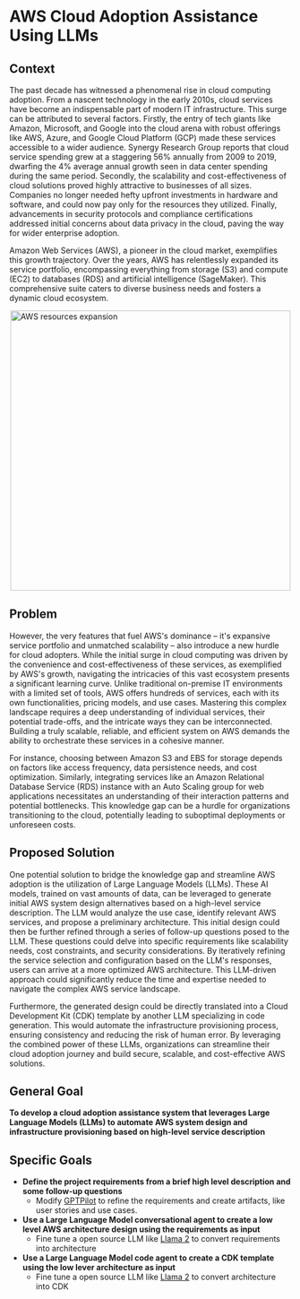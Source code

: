 # AWS Cloud Adoption Assistance Using LLMs

## Context

The past decade has witnessed a phenomenal rise in cloud computing adoption. From a nascent technology in the
early 2010s, cloud services have become an indispensable part of modern IT infrastructure. This surge can be
attributed to several factors. Firstly, the entry of tech giants like Amazon, Microsoft, and Google into the
cloud arena with robust offerings like AWS, Azure, and Google Cloud Platform (GCP) made these services accessible
to a wider audience. Synergy Research Group reports that cloud service spending grew at a staggering 56%
annually from 2009 to 2019, dwarfing the 4% average annual growth seen in data center spending during the same
period. Secondly, the scalability and cost-effectiveness of cloud solutions proved highly attractive to
businesses of all sizes. Companies no longer needed hefty upfront investments in hardware and software,
and could now pay only for the resources they utilized. Finally, advancements in security protocols and
compliance certifications addressed initial concerns about data privacy in the cloud, paving the way for wider
enterprise adoption.

Amazon Web Services (AWS), a pioneer in the cloud market, exemplifies this growth trajectory. Over the years,
AWS has relentlessly expanded its service portfolio, encompassing everything from storage (S3) and compute (EC2)
to databases (RDS) and artificial intelligence (SageMaker). This comprehensive suite caters to diverse business
needs and fosters a dynamic cloud ecosystem.

<img src="https://substackcdn.com/image/fetch/f_auto,q_auto:good,fl_progressive:steep/https%3A%2F%2Fsubstack-post-media.s3.amazonaws.com%2Fpublic%2Fimages%2Fbb384f75-2fbb-4c5b-9d5e-b97557d02f33_1572x1894.png" alt="AWS resources expansion" width="500" style="display: block; margin: 0 auto"/>

## Problem

However, the very features that fuel AWS's dominance – it's expansive service portfolio and unmatched
scalability – also introduce a new hurdle for cloud adopters. While the initial surge in cloud computing
was driven by the convenience and cost-effectiveness of these services, as exemplified by AWS's growth,
navigating the intricacies of this vast ecosystem presents a significant learning curve. Unlike traditional
on-premise IT environments with a limited set of tools, AWS offers hundreds of services, each with its own
functionalities, pricing models, and use cases. Mastering this complex landscape requires a deep understanding
of individual services, their potential trade-offs, and the intricate ways they can be interconnected.
Building a truly scalable, reliable, and efficient system on AWS demands the ability to orchestrate these
services in a cohesive manner.

For instance, choosing between Amazon S3 and EBS for storage depends on factors
like access frequency, data persistence needs, and cost optimization. Similarly, integrating services like an
Amazon Relational Database Service (RDS) instance with an Auto Scaling group for web applications necessitates
an understanding of their interaction patterns and potential bottlenecks. This knowledge gap can be a hurdle
for organizations transitioning to the cloud, potentially leading to suboptimal deployments or unforeseen costs.

## Proposed Solution

One potential solution to bridge the knowledge gap and streamline AWS adoption is the utilization of Large
Language Models (LLMs). These AI models, trained on vast amounts of data, can be leveraged to generate initial
AWS system design alternatives based on a high-level service description. The LLM would analyze the use case,
identify relevant AWS services, and propose a preliminary architecture. This initial design could then be
further refined through a series of follow-up questions posed to the LLM. These questions could delve into
specific requirements like scalability needs, cost constraints, and security considerations. By iteratively
refining the service selection and configuration based on the LLM's responses, users can arrive at a more
optimized AWS architecture. This LLM-driven approach could significantly reduce the time and expertise needed
to navigate the complex AWS service landscape.

Furthermore, the generated design could be directly translated into a Cloud Development Kit (CDK) template
by another LLM specializing in code generation. This would automate the infrastructure provisioning process,
ensuring consistency and reducing the risk of human error. By leveraging the combined power of these LLMs,
organizations can streamline their cloud adoption journey and build secure, scalable, and cost-effective AWS solutions.

## General Goal

**To develop a cloud adoption assistance system that leverages Large Language Models (LLMs) to automate AWS system design
and infrastructure provisioning based on high-level service description**

## Specific Goals

* **Define the project requirements from a brief high level description and some follow-up questions**
  * Modify [GPTPilot](https://github.com/Pythagora-io/gpt-pilot) to refine the requirements and create artifacts,
  like user stories and use cases.
* **Use a Large Language Model conversational agent to create a low level AWS architecture design using the requirements as input**
  * Fine tune a open source LLM like [Llama 2](https://llama.meta.com/) to convert requirements into architecture
* **Use a Large Language Model code agent to create a CDK template using the low lever architecture as input**
  * Fine tune a open source LLM like [Llama 2](https://llama.meta.com/) to convert architecture into CDK